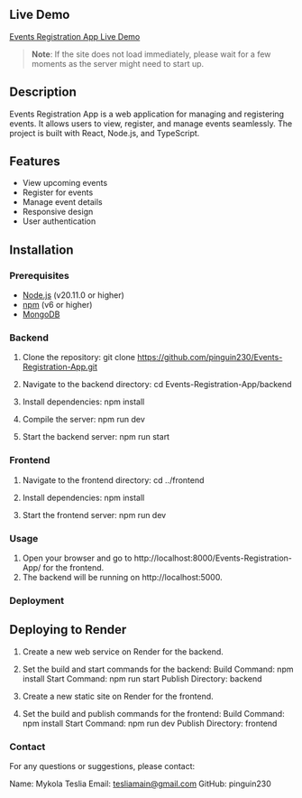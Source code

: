 ## Live Demo

[Events Registration App Live Demo](https://events-registration-app-1-x3i0.onrender.com/Events-Registration-App/)
> **Note**: If the site does not load immediately, please wait for a few moments as the server might need to start up.

## Description
Events Registration App is a web application for managing and registering events. It allows users to view, register, and manage events seamlessly. The project is built with React, Node.js, and TypeScript.

## Features
- View upcoming events
- Register for events
- Manage event details
- Responsive design
- User authentication

## Installation

### Prerequisites
- [Node.js](https://nodejs.org/) (v20.11.0 or higher)
- [npm](https://www.npmjs.com/) (v6 or higher)
- [MongoDB](https://www.mongodb.com/)

### Backend
1. Clone the repository:
git clone https://github.com/pinguin230/Events-Registration-App.git

2. Navigate to the backend directory:
cd Events-Registration-App/backend

3. Install dependencies:
npm install

4. Compile the server:
npm run dev

5. Start the backend server:
npm run start

### Frontend

1. Navigate to the frontend directory:
cd ../frontend

2. Install dependencies:
npm install

3. Start the frontend server:
npm run dev

### Usage

1. Open your browser and go to http://localhost:8000/Events-Registration-App/ for the frontend.
2. The backend will be running on http://localhost:5000.

### Deployment
## Deploying to Render
1. Create a new web service on Render for the backend.
2. Set the build and start commands for the backend:
Build Command: npm install
Start Command: npm run start
Publish Directory: backend

4. Create a new static site on Render for the frontend.
5. Set the build and publish commands for the frontend:
Build Command: npm install
Start Command: npm run dev
Publish Directory: frontend

### Contact
For any questions or suggestions, please contact:

Name: Mykola Teslia
Email: tesliamain@gmail.com
GitHub: pinguin230

